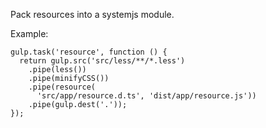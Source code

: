 Pack resources into a systemjs module.

Example:

    gulp.task('resource', function () {
      return gulp.src('src/less/**/*.less')
        .pipe(less())
        .pipe(minifyCSS())
        .pipe(resource(
          'src/app/resource.d.ts', 'dist/app/resource.js'))
        .pipe(gulp.dest('.'));
    });
